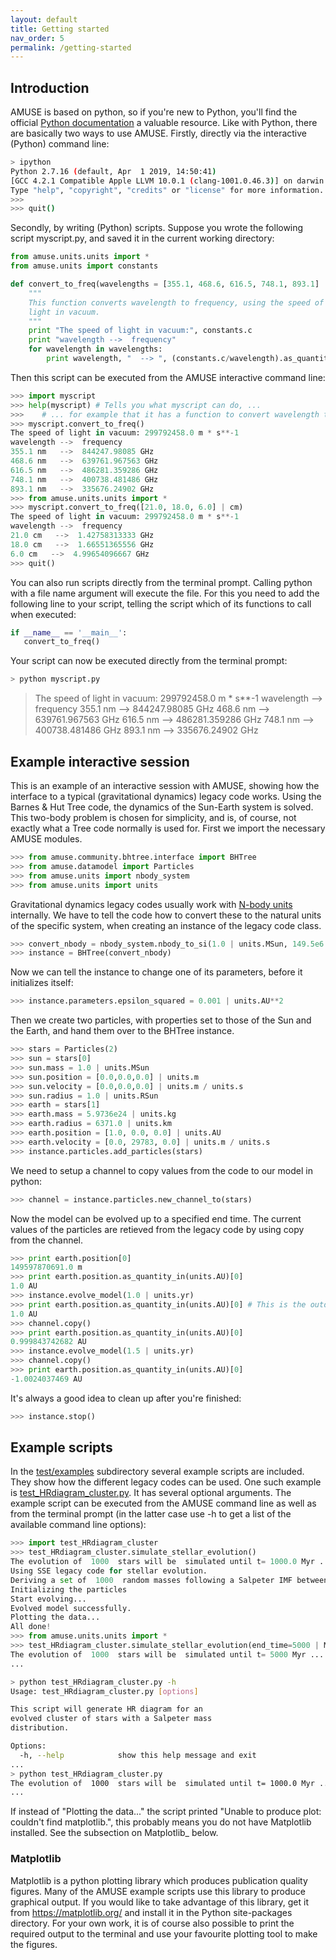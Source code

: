 ```yaml
---
layout: default
title: Getting started
nav_order: 5
permalink: /getting-started
---
```


## Introduction

AMUSE is based on python, so if you're new to Python, you'll find the
official [Python documentation](http://docs.python.org/) a valuable
resource. Like with Python, there are basically two ways to use AMUSE.
Firstly, directly via the interactive (Python) command line:

```bash
> ipython
Python 2.7.16 (default, Apr  1 2019, 14:50:41) 
[GCC 4.2.1 Compatible Apple LLVM 10.0.1 (clang-1001.0.46.3)] on darwin
Type "help", "copyright", "credits" or "license" for more information.
>>> 
>>> quit()    
```

Secondly, by writing (Python) scripts. Suppose you wrote the following
script myscript.py, and saved it in the current working directory:

```python
from amuse.units.units import *
from amuse.units import constants

def convert_to_freq(wavelengths = [355.1, 468.6, 616.5, 748.1, 893.1] | nano(m)):
    """
    This function converts wavelength to frequency, using the speed of
    light in vacuum.
    """
    print "The speed of light in vacuum:", constants.c
    print "wavelength -->  frequency"
    for wavelength in wavelengths:
        print wavelength, "  --> ", (constants.c/wavelength).as_quantity_in(giga(Hz))
```

Then this script can be executed from the AMUSE interactive command
line:

```python
>>> import myscript
>>> help(myscript) # Tells you what myscript can do, ...
>>>    # ... for example that it has a function to convert wavelength to frequency.
>>> myscript.convert_to_freq()
The speed of light in vacuum: 299792458.0 m * s**-1
wavelength -->  frequency
355.1 nm   -->  844247.98085 GHz
468.6 nm   -->  639761.967563 GHz
616.5 nm   -->  486281.359286 GHz
748.1 nm   -->  400738.481486 GHz
893.1 nm   -->  335676.24902 GHz
>>> from amuse.units.units import *
>>> myscript.convert_to_freq([21.0, 18.0, 6.0] | cm)
The speed of light in vacuum: 299792458.0 m * s**-1
wavelength -->  frequency
21.0 cm   -->  1.42758313333 GHz
18.0 cm   -->  1.66551365556 GHz
6.0 cm   -->  4.99654096667 GHz
>>> quit()
```

You can also run scripts directly from the terminal prompt. Calling
python with a file name argument will execute the file. For
this you need to add the following line to your script, telling the
script which of its functions to call when executed:

```python
if __name__ == '__main__':
   convert_to_freq()
```

Your script can now be executed directly from the terminal prompt:

```bash
> python myscript.py
```

> The speed of light in vacuum: 299792458.0 m \* s\*\*-1 wavelength --\>
> frequency 355.1 nm --\> 844247.98085 GHz 468.6 nm --\> 639761.967563
> GHz 616.5 nm --\> 486281.359286 GHz 748.1 nm --\> 400738.481486 GHz
> 893.1 nm --\> 335676.24902 GHz

## Example interactive session

This is an example of an interactive session with AMUSE, showing how the
interface to a typical (gravitational dynamics) legacy code works. Using
the Barnes & Hut Tree code, the dynamics of the Sun-Earth system is
solved. This two-body problem is chosen for simplicity, and is, of
course, not exactly what a Tree code normally is used for. First we
import the necessary AMUSE modules.

```python
>>> from amuse.community.bhtree.interface import BHTree
>>> from amuse.datamodel import Particles
>>> from amuse.units import nbody_system
>>> from amuse.units import units
```

Gravitational dynamics legacy codes usually work with [N-body
units](https://en.wikipedia.org/wiki/N-body_units) internally. We have
to tell the code how to convert these to the natural units of the
specific system, when creating an instance of the legacy code class.

```python
>>> convert_nbody = nbody_system.nbody_to_si(1.0 | units.MSun, 149.5e6 | units.km)
>>> instance = BHTree(convert_nbody)
```

Now we can tell the instance to change one of its parameters, before it
initializes itself:

```python
>>> instance.parameters.epsilon_squared = 0.001 | units.AU**2
```

Then we create two particles, with properties set to those of the Sun
and the Earth, and hand them over to the BHTree instance.

```python
>>> stars = Particles(2)
>>> sun = stars[0]
>>> sun.mass = 1.0 | units.MSun
>>> sun.position = [0.0,0.0,0.0] | units.m
>>> sun.velocity = [0.0,0.0,0.0] | units.m / units.s
>>> sun.radius = 1.0 | units.RSun
>>> earth = stars[1]
>>> earth.mass = 5.9736e24 | units.kg
>>> earth.radius = 6371.0 | units.km 
>>> earth.position = [1.0, 0.0, 0.0] | units.AU
>>> earth.velocity = [0.0, 29783, 0.0] | units.m / units.s
>>> instance.particles.add_particles(stars)
```

We need to setup a channel to copy values from the code to our model in
python:

```python
>>> channel = instance.particles.new_channel_to(stars)
```

Now the model can be evolved up to a specified end time. The current
values of the particles are retieved from the legacy code by using copy
from the channel.

```python
>>> print earth.position[0]
149597870691.0 m
>>> print earth.position.as_quantity_in(units.AU)[0]
1.0 AU
>>> instance.evolve_model(1.0 | units.yr)
>>> print earth.position.as_quantity_in(units.AU)[0] # This is the outdated value! (should update_particles first)
1.0 AU
>>> channel.copy()
>>> print earth.position.as_quantity_in(units.AU)[0]
0.999843742682 AU
>>> instance.evolve_model(1.5 | units.yr)
>>> channel.copy()
>>> print earth.position.as_quantity_in(units.AU)[0]
-1.0024037469 AU
```

It's always a good idea to clean up after you're finished:

```python
>>> instance.stop()
```

## Example scripts

In the
[test/examples](https://github.com/amusecode/amuse/tree/master/examples)
subdirectory several example scripts are included. They show how the
different legacy codes can be used. One such example is
[test\_HRdiagram\_cluster.py](https://github.com/amusecode/amuse/blob/master/examples/applications/test_HRdiagram_cluster.py).
It has several optional arguments. The example script can be executed
from the AMUSE command line as well as from the terminal prompt (in the
latter case use -h to get a list of the available command line options):

```python
>>> import test_HRdiagram_cluster
>>> test_HRdiagram_cluster.simulate_stellar_evolution()
The evolution of  1000  stars will be  simulated until t= 1000.0 Myr ...
Using SSE legacy code for stellar evolution.
Deriving a set of  1000  random masses following a Salpeter IMF between 0.1 and 125 MSun (alpha = -2.35).
Initializing the particles
Start evolving...
Evolved model successfully.
Plotting the data...
All done!
>>> from amuse.units.units import *
>>> test_HRdiagram_cluster.simulate_stellar_evolution(end_time=5000 | Myr)
The evolution of  1000  stars will be  simulated until t= 5000 Myr ...
...
```

```bash
> python test_HRdiagram_cluster.py -h
Usage: test_HRdiagram_cluster.py [options]

This script will generate HR diagram for an 
evolved cluster of stars with a Salpeter mass 
distribution.

Options:
  -h, --help            show this help message and exit
...
> python test_HRdiagram_cluster.py
The evolution of  1000  stars will be  simulated until t= 1000.0 Myr ...
...
```

If instead of "Plotting the data..." the script printed "Unable to
produce plot: couldn't find matplotlib.", this probably means you do not
have Matplotlib installed. See the subsection on Matplotlib\_ below.

### Matplotlib

Matplotlib is a python plotting library which produces publication
quality figures. Many of the AMUSE example scripts use this library to
produce graphical output. If you would like to take advantage of this
library, get it from <https://matplotlib.org/> and install it in the
Python site-packages directory. For your own work, it is of course also
possible to print the required output to the terminal and use your
favourite plotting tool to make the figures.
